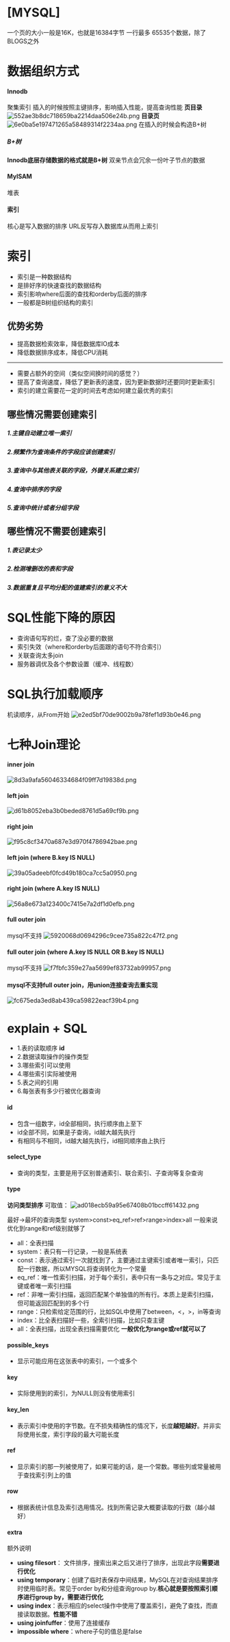 # [MYSQL]
一个页的大小一般是16K，也就是16384字节
一行最多 65535个数据，除了BLOGS之外

# 数据组织方式
#### Innodb
聚集索引
插入的时候按照主键排序，影响插入性能，提高查询性能
**页目录**
![552ae3b8dc718659ba2214daa506e24b.png](en-resource://database/2124:1)
**目录页**
![6e0ba5e197471265a58489314f2234aa.png](en-resource://database/2126:1)
在插入的时候会构造B+树
##### B+树
**Innodb底层存储数据的格式就是B+树**
双亲节点会冗余一份叶子节点的数据
#### MylSAM
堆表
#### 索引
核心是写入数据的排序
URL反写存入数据库从而用上索引
# 索引
- 索引是一种数据结构
- 是排好序的快速查找的数据结构
- 索引影响where后面的查找和orderby后面的排序
- 一般都是B树组织结构的索引
## 优势劣势
- 提高数据检索效率，降低数据库IO成本
- 降低数据排序成本，降低CPU消耗
*********
- 需要占额外的空间（类似空间换时间的感觉？）
- 提高了查询速度，降低了更新表的速度，因为更新数据时还要同时更新索引
- 索引的建立需要花一定的时间去考虑如何建立最优秀的索引
## 哪些情况需要创建索引
##### 1.主键自动建立唯一索引
##### 2.频繁作为查询条件的字段应该创建索引
##### 3.查询中与其他表关联的字段，外键关系建立索引
##### 4.查询中排序的字段
##### 5.查询中统计或者分组字段
## 哪些情况不需要创建索引
##### 1.表记录太少
##### 2.检测增删改的表和字段
##### 3.数据重复且平均分配的值建索引的意义不大
# SQL性能下降的原因
 - 查询语句写的烂，查了没必要的数据
 - 索引失效（where和orderby后面跟的语句不符合索引）
 - 关联查询太多join
 - 服务器调优及各个参数设置（缓冲、线程数）
# SQL执行加载顺序
机读顺序，从From开始
![e2ed5bf70de9002b9a78fef1d93b0e46.png](en-resource://database/2136:1)
# 七种Join理论
#### inner join
![8d3a9afa56046334684f09ff7d19838d.png](en-resource://database/2138:1)
#### left join
![d61b8052eba3b0beded8761d5a69cf9b.png](en-resource://database/2140:1)
#### right join
![f95c8cf3470a687e3d970f4786942bae.png](en-resource://database/2142:1)
#### left join (where B.key IS NULL)
![39a05adeebf0fcd49b180ca7cc5a0950.png](en-resource://database/2144:1)
#### right join (where A.key IS NULL)
![56a8e673a123400c7415e7a2df1d0efb.png](en-resource://database/2150:1)
#### full outer join
mysql不支持
![5920068d0694296c9cee735a822c47f2.png](en-resource://database/2146:1)
#### full outer join (where A.key IS NULL OR B.key IS NULL)
mysql不支持
![f7fbfc359e27aa5699ef83732ab99957.png](en-resource://database/2148:1)
#### mysql不支持full outer join，用union连接查询去重实现
![fc675eda3ed8ab439ca59822eacf39b4.png](en-resource://database/2152:1)
# explain + SQL
- 1.表的读取顺序 **id**
- 2.数据读取操作的操作类型
- 3.哪些索引可以使用
- 4.哪些索引实际被使用
- 5.表之间的引用
- 6.每张表有多少行被优化器查询
#### id
- 包含一组数字，id全部相同，执行顺序由上至下
- id全部不同，如果是子查询，id越大越先执行
- 有相同与不相同，id越大越先执行，id相同顺序由上执行
#### select_type
- 查询的类型，主要是用于区别普通索引、联合索引、子查询等复杂查询
#### type
**访问类型排序**
可取值：
![ad018ecb59a95e67408b01bccff61432.png](en-resource://database/2128:1)

最好->最坏的查询类型
system>const>eq_ref>ref>range>index>all
一般来说优化到range和ref级别就够了
- all：全表扫描
- system：表只有一行记录，一般是系统表
- const：表示通过索引一次就找到了，主要通过主键索引或者唯一索引，只匹配一行数据，所以MYSQL将查询转化为一个常量
- eq_ref：唯一性索引扫描，对于每个索引，表中只有一条与之对应。常见于主键或者唯一索引扫描
- ref：非唯一索引扫描，返回匹配某个单独值的所有行。本质上是索引扫描，但可能返回匹配到的多个行
- range：只检索给定范围的行，比如SQL中使用了between，<，>，in等查询
- index：比全表扫描好一些，全索引扫描，比如只查主键
- all：全表扫描，出现全表扫描需要优化
**一般优化为range或ref就可以了**
#### possible_keys
- 显示可能应用在这张表中的索引，一个或多个
#### key
- 实际使用到的索引，为NULL则没有使用索引
#### key_len
- 表示索引中使用的字节数。在不损失精确性的情况下，长度**越短越好**。并非实际使用长度，索引字段的最大可能长度
#### ref
- 显示索引的那一列被使用了，如果可能的话，是一个常数。哪些列或常量被用于查找索引列上的值
#### row
- 根据表统计信息及索引选用情况。找到所需记录大概要读取的行数（越小越好）
#### extra
额外说明
- **using filesort**： 文件排序，搜索出来之后又进行了排序，出现此字段**需要进行优化**
- **using temporary**：创建了临时表保存中间结果，MySQL在对查询结果排序时使用临时表。常见于order by和分组查询group by.**核心就是要按照索引顺序进行group by，需要进行优化**
- **using index**：表示相应的select操作中使用了覆盖索引，避免了查找，而直接读取数据。**性能不错**
- **using joinfuffer**：使用了连接缓存
- **impossible where**：where子句的值总是false